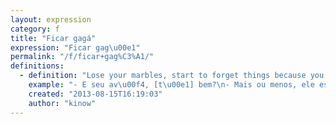 ```yaml
---
layout: expression
category: f
title: "Ficar gagá"
expression: "Ficar gag\u00e1"
permalink: "/f/ficar+gag%C3%A1/"
definitions:
  - definition: "Lose your marbles, start to forget things because you are getting old, or start acting weird due to some mental illness."
    example: "- E seu av\u00f4, [t\u00e1] bem?\n- Mais ou menos, ele est\u00e1 ficando meio gag\u00e1 agora.\n- Puxa, que pena."
    created: "2013-08-15T16:19:03"
    author: "kinow"
---
```

